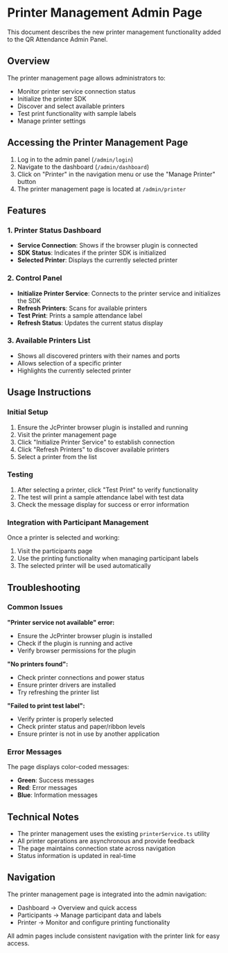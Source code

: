 # Printer Management Admin Page

This document describes the new printer management functionality added to the QR Attendance Admin Panel.

## Overview

The printer management page allows administrators to:
- Monitor printer service connection status
- Initialize the printer SDK
- Discover and select available printers
- Test print functionality with sample labels
- Manage printer settings

## Accessing the Printer Management Page

1. Log in to the admin panel (`/admin/login`)
2. Navigate to the dashboard (`/admin/dashboard`)
3. Click on "Printer" in the navigation menu or use the "Manage Printer" button
4. The printer management page is located at `/admin/printer`

## Features

### 1. Printer Status Dashboard
- **Service Connection**: Shows if the browser plugin is connected
- **SDK Status**: Indicates if the printer SDK is initialized
- **Selected Printer**: Displays the currently selected printer

### 2. Control Panel
- **Initialize Printer Service**: Connects to the printer service and initializes the SDK
- **Refresh Printers**: Scans for available printers
- **Test Print**: Prints a sample attendance label
- **Refresh Status**: Updates the current status display

### 3. Available Printers List
- Shows all discovered printers with their names and ports
- Allows selection of a specific printer
- Highlights the currently selected printer

## Usage Instructions

### Initial Setup
1. Ensure the JcPrinter browser plugin is installed and running
2. Visit the printer management page
3. Click "Initialize Printer Service" to establish connection
4. Click "Refresh Printers" to discover available printers
5. Select a printer from the list

### Testing
1. After selecting a printer, click "Test Print" to verify functionality
2. The test will print a sample attendance label with test data
3. Check the message display for success or error information

### Integration with Participant Management
Once a printer is selected and working:
1. Visit the participants page
2. Use the printing functionality when managing participant labels
3. The selected printer will be used automatically

## Troubleshooting

### Common Issues

**"Printer service not available" error:**
- Ensure the JcPrinter browser plugin is installed
- Check if the plugin is running and active
- Verify browser permissions for the plugin

**"No printers found":**
- Check printer connections and power status
- Ensure printer drivers are installed
- Try refreshing the printer list

**"Failed to print test label":**
- Verify printer is properly selected
- Check printer status and paper/ribbon levels
- Ensure printer is not in use by another application

### Error Messages
The page displays color-coded messages:
- **Green**: Success messages
- **Red**: Error messages  
- **Blue**: Information messages

## Technical Notes

- The printer management uses the existing `printerService.ts` utility
- All printer operations are asynchronous and provide feedback
- The page maintains connection state across navigation
- Status information is updated in real-time

## Navigation

The printer management page is integrated into the admin navigation:
- Dashboard → Overview and quick access
- Participants → Manage participant data and labels  
- Printer → Monitor and configure printing functionality

All admin pages include consistent navigation with the printer link for easy access.
